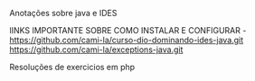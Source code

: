 Anotações sobre java e IDES

lINKS IMPORTANTE SOBRE COMO INSTALAR E CONFIGURAR 
-https://github.com/cami-la/curso-dio-dominando-ides-java.git
https://github.com/cami-la/exceptions-java.git

Resoluções de exercicios em php
